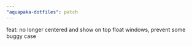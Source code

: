 ```yaml
---
"aquapaka-dotfiles": patch
---
```


feat: no longer centered and show on top float windows, prevent some buggy case
